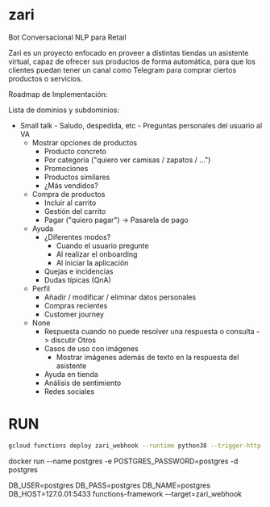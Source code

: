 # zari
Bot Conversacional NLP para Retail

Zari es un proyecto enfocado en proveer a distintas tiendas un asistente virtual, capaz de ofrecer sus productos de forma automática, para que los clientes puedan tener un canal como Telegram para comprar ciertos productos o servicios.

Roadmap de Implementación:

Lista de dominios y subdominios:
  - Small talk
		- Saludo, despedida, etc
		- Preguntas personales del usuario al VA
	- Mostrar opciones de productos
		- Producto concreto
		- Por categoría ("quiero ver camisas / zapatos / ...")
		- Promociones
		- Productos similares
		- ¿Más vendidos?
	- Compra de productos
		- Incluir al carrito
		- Gestión del carrito
		- Pagar ("quiero pagar") -> Pasarela de pago
	- Ayuda
		- ¿Diferentes modos?
			- Cuando el usuario pregunte
			- Al realizar el onboarding
			- Al iniciar la aplicación
		- Quejas e incidencias
		- Dudas típicas (QnA)
	- Perfil
		- Añadir / modificar / eliminar datos personales
		- Compras recientes
		- Customer journey
	- None
		- Respuesta cuando no puede resolver una respuesta o consulta -> discutir
	Otros
		- Casos de uso con imágenes
			- Mostrar imágenes además de texto en la respuesta del asistente
		- Ayuda en tienda
		- Análisis de sentimiento
		- Redes sociales

# RUN

```zsh
gcloud functions deploy zari_webhook --runtime python38 --trigger-http --allow-unauthenticated --set-env-vars DB_USER=postgres,DB_PASS=postgres,DB_NAME=postgres,DB_HOST=IP:5432
```

docker run --name postgres -e POSTGRES_PASSWORD=postgres -d postgres

DB_USER=postgres DB_PASS=postgres DB_NAME=postgres DB_HOST=127.0.01:5433 functions-framework --target=zari_webhook
